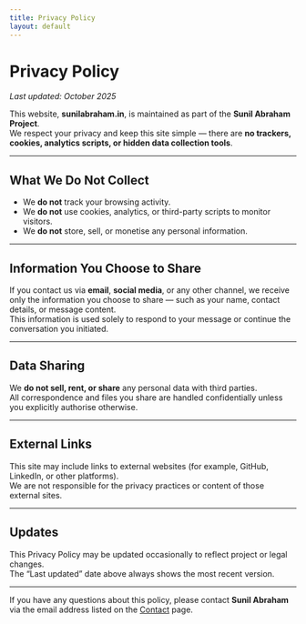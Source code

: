 ```yaml
---
title: Privacy Policy
layout: default
---
```


# Privacy Policy

_Last updated: October 2025_

This website, **sunilabraham.in**, is maintained as part of the **Sunil Abraham Project**.  
We respect your privacy and keep this site simple — there are **no trackers, cookies, analytics scripts, or hidden data collection tools**.

---

## What We Do Not Collect

- We **do not** track your browsing activity.  
- We **do not** use cookies, analytics, or third-party scripts to monitor visitors.  
- We **do not** store, sell, or monetise any personal information.

---

## Information You Choose to Share

If you contact us via **email**, **social media**, or any other channel, we receive only the information you choose to share — such as your name, contact details, or message content.  
This information is used solely to respond to your message or continue the conversation you initiated.

---

## Data Sharing

We **do not sell, rent, or share** any personal data with third parties.  
All correspondence and files you share are handled confidentially unless you explicitly authorise otherwise.

---

## External Links

This site may include links to external websites (for example, GitHub, LinkedIn, or other platforms).  
We are not responsible for the privacy practices or content of those external sites.

---

## Updates

This Privacy Policy may be updated occasionally to reflect project or legal changes.  
The “Last updated” date above always shows the most recent version.

---

If you have any questions about this policy, please contact **Sunil Abraham** via the email address listed on the [Contact](/contact) page.
